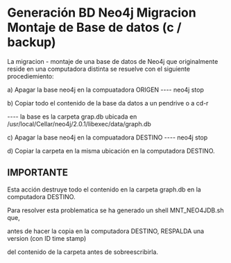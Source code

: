 Generación BD Neo4j  Migracion Montaje de Base de datos (c / backup)
=======================================================

La migracion - montaje de una base de datos de Neo4j que originalmente reside en una computadora distinta se resuelve 
con el siguiente procediemiento:

a) Apagar la base neo4j en la compuatadora ORIGEN  ----  neo4j stop

b) Copiar todo el contenido de la base da datos a un pendrive o a cd-r  

----  la base es la carpeta grap.db  ubicada en  /usr/local/Cellar/neo4j/2.0.1/libexec/data/graph.db

c) Apagar la base neo4j en la compuatadora DESTINO  ----  neo4j stop

d) Copiar la carpeta en la misma ubicación en la computadora DESTINO.


IMPORTANTE
-------------

Esta acción destruye todo el contenido en la carpeta graph.db en la computadora DESTINO.

Para resolver esta problematica se ha generado un shell MNT_NEO4JDB.sh  que, 

antes de hacer la copia en la computadora DESTINO, RESPALDA una version (con ID time stamp)

del contenido de la carpeta antes de sobreescribirla.




